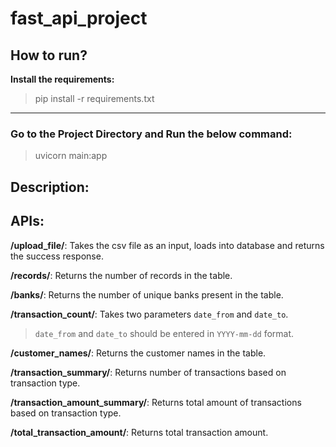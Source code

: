 # fast_api_project

## How to run?

**Install the requirements:**

>pip install -r requirements.txt

---
### Go to the Project Directory and Run the below command:

>uvicorn main:app

## Description:

## APIs:

**/upload_file/**: Takes the csv file as an input, loads into database and returns the success response.


**/records/**: Returns the number of records in the table.


**/banks/**: Returns the number of unique banks present in the table.


**/transaction_count/**: Takes two parameters `date_from` and `date_to`.


  > `date_from` and `date_to` should be entered in `YYYY-mm-dd` format.
  
  
**/customer_names/**: Returns the customer names in the table.


**/transaction_summary/**: Returns number of transactions based on transaction type.


**/transaction_amount_summary/**: Returns total amount of transactions based on transaction type.


**/total_transaction_amount/**: Returns total transaction amount.
